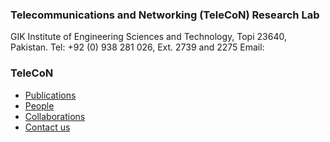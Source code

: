 ### Telecommunications and Networking (TeleCoN) Research Lab
GIK Institute of Engineering Sciences and Technology,
Topi 23640, Pakistan.
Tel: +92 (0) 938 281 026, Ext. 2739 and 2275
Email:
### TeleCoN
  * [Publications](https://giki.edu.pk/rd/rd-fcs/telecon/telecon-publications/)
  * [People](https://giki.edu.pk/rd/rd-fcs/telecon/telecon-people/)
  * [Collaborations](https://giki.edu.pk/rd/rd-fcs/telecon/telecon-collaborations/)
  * [Contact us](https://giki.edu.pk/rd/rd-fcs/telecon/telecon-contact-us/)


